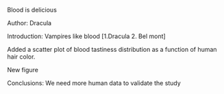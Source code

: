 Blood is delicious

Author: Dracula

Introduction: Vampires like blood [1.Dracula  2. Bel mont]

Added a scatter plot of blood tastiness distribution as a function of human hair color.

New figure

Conclusions: We need more human data to validate the study

